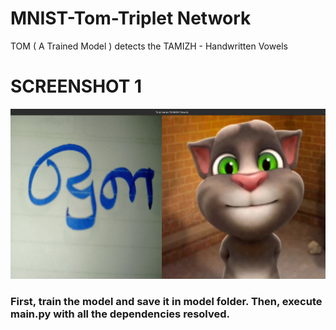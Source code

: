 # MNIST-Tom-Triplet Network
TOM ( A Trained Model ) detects the TAMIZH - Handwritten Vowels
<h1>SCREENSHOT 1</h1>
<img src="https://github.com/arihara-sudhan/Tom-TAMIZH-Vowels/blob/main/ScShots/Screenshot%20from%202023-07-10%2012-08-42.png?raw=true" alt="">
<br>
<h3>First, train the model and save it in model folder. Then, execute main.py with all the dependencies resolved.</h3>
